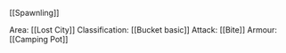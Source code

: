 [[Spawnling]]

Area: [[Lost City]]
Classification: [[Bucket basic]]
Attack: [[Bite]]
Armour: [[Camping Pot]]